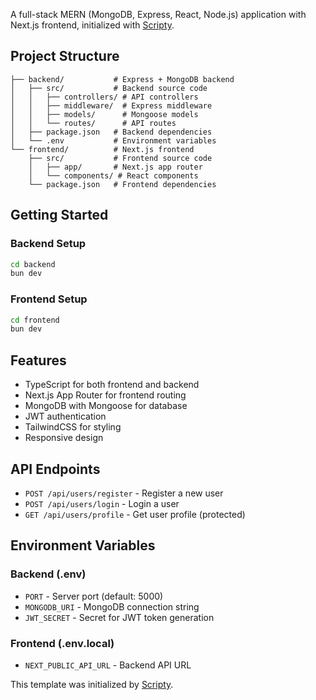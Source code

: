 A full-stack MERN (MongoDB, Express, React, Node.js) application with Next.js frontend, initialized with [Scripty](https://scripty.me).

## Project Structure

```
├── backend/           # Express + MongoDB backend
│   ├── src/           # Backend source code
│   │   ├── controllers/ # API controllers
│   │   ├── middleware/  # Express middleware
│   │   ├── models/      # Mongoose models
│   │   └── routes/      # API routes
│   ├── package.json   # Backend dependencies
│   └── .env           # Environment variables
└── frontend/          # Next.js frontend
    ├── src/           # Frontend source code
    │   ├── app/       # Next.js app router
    │   └── components/ # React components
    └── package.json   # Frontend dependencies
```

## Getting Started

### Backend Setup

```bash
cd backend
bun dev
```

### Frontend Setup

```bash
cd frontend
bun dev
```

## Features

- TypeScript for both frontend and backend
- Next.js App Router for frontend routing
- MongoDB with Mongoose for database
- JWT authentication
- TailwindCSS for styling
- Responsive design

## API Endpoints

- `POST /api/users/register` - Register a new user
- `POST /api/users/login` - Login a user
- `GET /api/users/profile` - Get user profile (protected)

## Environment Variables

### Backend (.env)

- `PORT` - Server port (default: 5000)
- `MONGODB_URI` - MongoDB connection string
- `JWT_SECRET` - Secret for JWT token generation

### Frontend (.env.local)

- `NEXT_PUBLIC_API_URL` - Backend API URL

This template was initialized by [Scripty](https://scripty.me).
